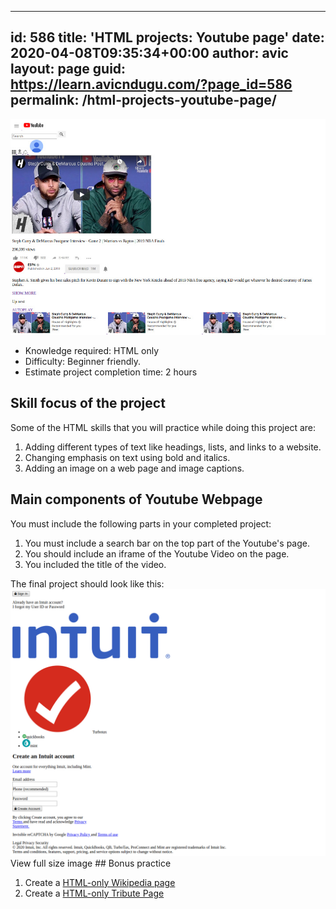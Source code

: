 

---
id: 586
title: 'HTML projects: Youtube page'
date: 2020-04-08T09:35:34+00:00
author: avic
layout: page
guid: https://learn.avicndugu.com/?page_id=586
permalink: /html-projects-youtube-page/
--- 
<img src="/public/2020/html-youtube-clone-main-image.jpg">
<ul>
  <li>
    Knowledge required: HTML only
  </li>
  <li>
    Difficulty: Beginner friendly.
  </li>
  <li>
    Estimate project completion time: 2 hours
  </li>
</ul>

## Skill focus of the project

<p>
  Some of the HTML skills that you will practice while doing this project are:
</p>
<ol>
  <li>
    Adding different types of text like headings, lists, and links to a website.
  </li>
  <li>
    Changing emphasis on text using bold and italics.
  </li>
  <li>
    Adding an image on a web page and image captions.
  </li>
</ol>

## Main components of Youtube Webpage 
You must include the following parts in your completed project:
<ol>
  <li>
    You must include a search bar on the top part of the Youtube's page.
  </li>
  <li>
    You should include an iframe of the Youtube Video on the page.
  </li>
  <li>
    You included the title of the video.
  </li>
</ol>  The final project should look like this:
  <img src="https://raw.githubusercontent.com/avicndugu/practice-projects-html/master/screenshots/screencapture-ikraamg-github-io-Mint-SignUp-Replica-2020-04-02-14_16_27.jpg">View full size image</a>
##  Bonus practice
<ol>
  <li>
    Create a <a href="/html-project-wikipedia/">HTML-only Wikipedia page</a>
  </li>
  <li>
    Create a <a href="https://learn.avicndugu.com/html-projects-tribute-page/">HTML-only Tribute Page</a>
  </li>
</ol>
